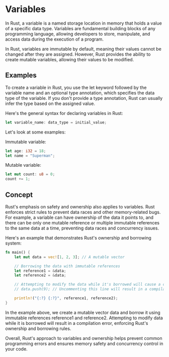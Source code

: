 # Variables

In Rust, a variable is a named storage location in memory that holds a value of a specific data type. Variables are fundamental building blocks of any programming language, allowing developers to store, manipulate, and access data during the execution of a program.

In Rust, variables are immutable by default, meaning their values cannot be changed after they are assigned. However, Rust provides the ability to create mutable variables, allowing their values to be modified.

## Examples

To create a variable in Rust, you use the let keyword followed by the variable name and an optional type annotation, which specifies the data type of the variable. If you don't provide a type annotation, Rust can usually infer the type based on the assigned value.

Here's the general syntax for declaring variables in Rust:
```rust
let variable_name: data_type = initial_value;
```

Let's look at some examples:

Immutable variable:
```rust
let age: i32 = 18;
let name = "Superman";
```

Mutable variable:
```rust
let mut count: u8 = 0;
count += 1;
```

## Concept

Rust's emphasis on safety and ownership also applies to variables. Rust enforces strict rules to prevent data races and other memory-related bugs. For example, a variable can have ownership of the data it points to, and there can be only one mutable reference or multiple immutable references to the same data at a time, preventing data races and concurrency issues.

Here's an example that demonstrates Rust's ownership and borrowing system:

```rust
fn main() {
    let mut data = vec![1, 2, 3]; // A mutable vector

    // Borrowing the data with immutable references
    let reference1 = &data;
    let reference2 = &data;

    // Attempting to modify the data while it's borrowed will cause a compilation error
    // data.push(9); // Uncommenting this line will result in a compilation error

    println!("{:?} {:?}", reference1, reference2);
}
```

In the example above, we create a mutable vector data and borrow it using immutable references reference1 and reference2. Attempting to modify data while it is borrowed will result in a compilation error, enforcing Rust's ownership and borrowing rules.

Overall, Rust's approach to variables and ownership helps prevent common programming errors and ensures memory safety and concurrency control in your code.